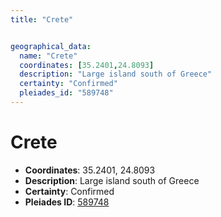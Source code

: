 ```yaml
---
title: "Crete"


geographical_data:
  name: "Crete"
  coordinates: [35.2401,24.8093]
  description: "Large island south of Greece"
  certainty: "Confirmed"
  pleiades_id: "589748"
---
```


# Crete

- **Coordinates**: 35.2401, 24.8093
- **Description**: Large island south of Greece
- **Certainty**: Confirmed
- **Pleiades ID**: [589748](https://pleiades.stoa.org/places/589748)

